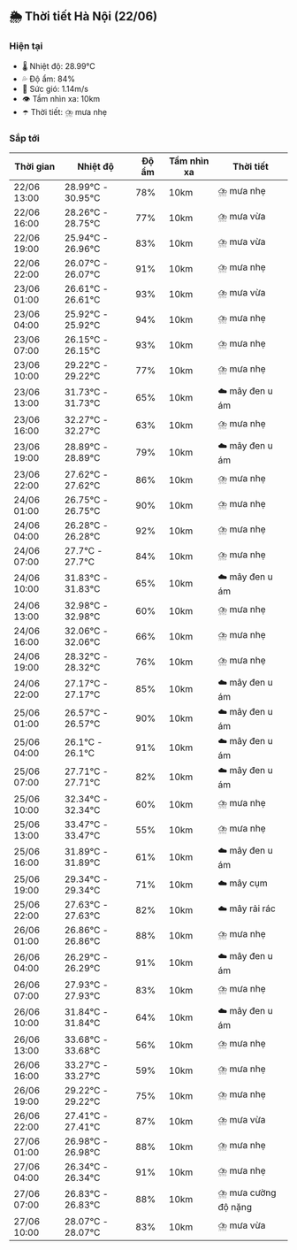 ## 🌦️ Thời tiết Hà Nội (22/06)

### Hiện tại

- 🌡️ Nhiệt độ: 28.99℃
- 💦 Độ ẩm: 84%
- 💨 Sức gió: 1.14m/s
- 👁️ Tầm nhìn xa: 10km
- ☂️ Thời tiết: ⛈️ mưa nhẹ

### Sắp tới

| Thời gian | Nhiệt độ | Độ ẩm | Tầm nhìn xa | Thời tiết |
| --- | --- | --- | --- | --- |
| 22/06 13:00 | 28.99℃ - 30.95℃ | 78% | 10km | ⛈️ mưa nhẹ |
| 22/06 16:00 | 28.26℃ - 28.75℃ | 77% | 10km | ⛈️ mưa vừa |
| 22/06 19:00 | 25.94℃ - 26.96℃ | 83% | 10km | ⛈️ mưa vừa |
| 22/06 22:00 | 26.07℃ - 26.07℃ | 91% | 10km | ⛈️ mưa nhẹ |
| 23/06 01:00 | 26.61℃ - 26.61℃ | 93% | 10km | ⛈️ mưa vừa |
| 23/06 04:00 | 25.92℃ - 25.92℃ | 94% | 10km | ⛈️ mưa nhẹ |
| 23/06 07:00 | 26.15℃ - 26.15℃ | 93% | 10km | ⛈️ mưa nhẹ |
| 23/06 10:00 | 29.22℃ - 29.22℃ | 77% | 10km | ⛈️ mưa nhẹ |
| 23/06 13:00 | 31.73℃ - 31.73℃ | 65% | 10km | ☁️ mây đen u ám |
| 23/06 16:00 | 32.27℃ - 32.27℃ | 63% | 10km | ⛈️ mưa nhẹ |
| 23/06 19:00 | 28.89℃ - 28.89℃ | 79% | 10km | ☁️ mây đen u ám |
| 23/06 22:00 | 27.62℃ - 27.62℃ | 86% | 10km | ⛈️ mưa nhẹ |
| 24/06 01:00 | 26.75℃ - 26.75℃ | 90% | 10km | ⛈️ mưa nhẹ |
| 24/06 04:00 | 26.28℃ - 26.28℃ | 92% | 10km | ⛈️ mưa nhẹ |
| 24/06 07:00 | 27.7℃ - 27.7℃ | 84% | 10km | ⛈️ mưa nhẹ |
| 24/06 10:00 | 31.83℃ - 31.83℃ | 65% | 10km | ☁️ mây đen u ám |
| 24/06 13:00 | 32.98℃ - 32.98℃ | 60% | 10km | ⛈️ mưa nhẹ |
| 24/06 16:00 | 32.06℃ - 32.06℃ | 66% | 10km | ⛈️ mưa nhẹ |
| 24/06 19:00 | 28.32℃ - 28.32℃ | 76% | 10km | ⛈️ mưa nhẹ |
| 24/06 22:00 | 27.17℃ - 27.17℃ | 85% | 10km | ☁️ mây đen u ám |
| 25/06 01:00 | 26.57℃ - 26.57℃ | 90% | 10km | ☁️ mây đen u ám |
| 25/06 04:00 | 26.1℃ - 26.1℃ | 91% | 10km | ☁️ mây đen u ám |
| 25/06 07:00 | 27.71℃ - 27.71℃ | 82% | 10km | ☁️ mây đen u ám |
| 25/06 10:00 | 32.34℃ - 32.34℃ | 60% | 10km | ⛈️ mưa nhẹ |
| 25/06 13:00 | 33.47℃ - 33.47℃ | 55% | 10km | ⛈️ mưa nhẹ |
| 25/06 16:00 | 31.89℃ - 31.89℃ | 61% | 10km | ☁️ mây đen u ám |
| 25/06 19:00 | 29.34℃ - 29.34℃ | 71% | 10km | ☁️ mây cụm |
| 25/06 22:00 | 27.63℃ - 27.63℃ | 82% | 10km | ☁️ mây rải rác |
| 26/06 01:00 | 26.86℃ - 26.86℃ | 88% | 10km | ⛈️ mưa nhẹ |
| 26/06 04:00 | 26.29℃ - 26.29℃ | 91% | 10km | ☁️ mây đen u ám |
| 26/06 07:00 | 27.93℃ - 27.93℃ | 83% | 10km | ⛈️ mưa nhẹ |
| 26/06 10:00 | 31.84℃ - 31.84℃ | 64% | 10km | ☁️ mây đen u ám |
| 26/06 13:00 | 33.68℃ - 33.68℃ | 56% | 10km | ⛈️ mưa nhẹ |
| 26/06 16:00 | 33.27℃ - 33.27℃ | 59% | 10km | ⛈️ mưa nhẹ |
| 26/06 19:00 | 29.22℃ - 29.22℃ | 75% | 10km | ⛈️ mưa nhẹ |
| 26/06 22:00 | 27.41℃ - 27.41℃ | 87% | 10km | ⛈️ mưa vừa |
| 27/06 01:00 | 26.98℃ - 26.98℃ | 88% | 10km | ⛈️ mưa nhẹ |
| 27/06 04:00 | 26.34℃ - 26.34℃ | 91% | 10km | ⛈️ mưa nhẹ |
| 27/06 07:00 | 26.83℃ - 26.83℃ | 88% | 10km | ⛈️ mưa cường độ nặng |
| 27/06 10:00 | 28.07℃ - 28.07℃ | 83% | 10km | ⛈️ mưa vừa |
